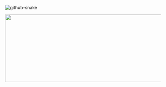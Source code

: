 ![github-snake](https://github.com/ZacDSmith/ZacDSmith/assets/48374908/fc05dd29-fa64-40c5-b3f0-c7db5ac646d7)


<p align="center">
  <img width="800" height="220" src="https://github-readme-stats.vercel.app/api?username=ZacDSmith&layout=compact&theme=vision-friendly-dark">
</p>

